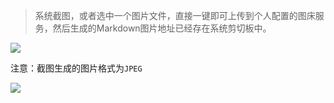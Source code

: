 > 系统截图，或者选中一个图片文件，直接一键即可上传到个人配置的图床服务，然后生成的Markdown图片地址已经存在系统剪切板中。

[![](https://img.shields.io/badge/version-v1.3-green)](./Pic%20Uploader.alfredworkflow)

注意：截图生成的图片格式为`JPEG`

![](./2020-04-04-221152.gif)
